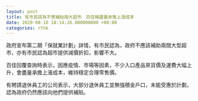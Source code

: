 ```yaml
---
layout: post
title: 有市民認為不應補貼兩大超市　百佳稱盡量承擔上漲成本
date: 2020-08-18 18:14:26.000000000 +08:00
categories: rthk
---
```


政府宣布第二期「保就業計劃」詳情，有市民認為，政府不應該補助兩間大型超市，亦有市民認為超市提供減價折扣，影響不大。

百佳回覆查詢時表示，因應疫情、市場等因素，不少入口產品來貨價及運費大幅上升，會盡量承擔上漲成本，維持穩定合理零售價。

有聘請退休員工的公司表示，大部分退休員工並無強積金戶口，未能受惠於計劃，認為政府仍然應該向他們提供補貼。

